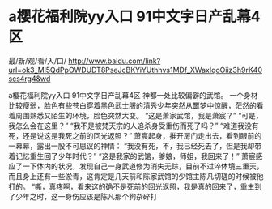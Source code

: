 # a樱花福利院yy入口 91中文字日产乱幕4区

最/新/观/看/入/口/ http://www.baidu.com/link?url=ok3_Ml5QdPpOWDUDT8PseJcBKYiYUthhvs1MDf_XWaxIqoOiiz3h9rK40scs4rg4&wd

a樱花福利院yy入口 91中文字日产乱幕4区
   神都一处比较偏僻的武馆。
    一个身材比较瘦弱，脸色有些苍白穿着黑色武士服的清秀少年突然从噩梦中惊醒，茫然的看着周围熟悉又陌生的环境，脸色突然大变。
    “这是萧家武馆，我是萧宸？”
    “可是，我怎么会在这里？”
    “我不是被梵天宗的人追杀身受重伤而死了吗？”
    “难道我没有死，还是说这是我死之前的回光返照？”
    萧宸起身，推开房门走出去，看到眼前的一幕幕，露出一股不可思议的神情：
    “我没有死，不，我已经死去了，但是我却带着记忆重生回了少年时代？”
    “这是我家的武馆，爹娘，师姐，我回来了！”
    萧宸感应了一下体内的状况，发现自己一身武道修为消失无踪，目前不过淬体境三重天，而且身上还有一些淤青，这肯定是几天前和陈家武馆的少馆主陈凡切磋的时候被他打的。
    “嘶，真疼啊，看来这的确不是死前的回光返照，我是真的回来了，重生到了少年之时，这一身伤应该是陈凡那个狗杂碎打
